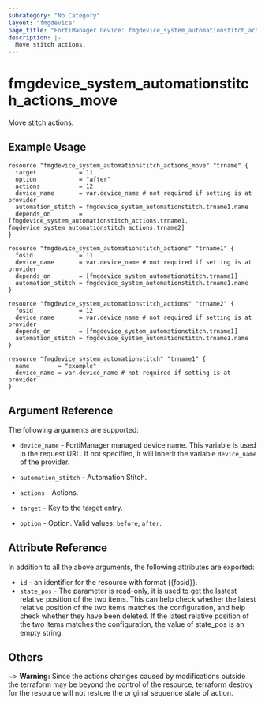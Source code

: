 ```yaml
---
subcategory: "No Category"
layout: "fmgdevice"
page_title: "FortiManager Device: fmgdevice_system_automationstitch_actions_move"
description: |-
  Move stitch actions.
---
```


# fmgdevice_system_automationstitch_actions_move
Move stitch actions.

## Example Usage

```hcl
resource "fmgdevice_system_automationstitch_actions_move" "trname" {
  target            = 11
  option            = "after"
  actions           = 12
  device_name       = var.device_name # not required if setting is at provider
  automation_stitch = fmgdevice_system_automationstitch.trname1.name
  depends_on        = [fmgdevice_system_automationstitch_actions.trname1, fmgdevice_system_automationstitch_actions.trname2]
}

resource "fmgdevice_system_automationstitch_actions" "trname1" {
  fosid             = 11
  device_name       = var.device_name # not required if setting is at provider
  depends_on        = [fmgdevice_system_automationstitch.trname1]
  automation_stitch = fmgdevice_system_automationstitch.trname1.name
}

resource "fmgdevice_system_automationstitch_actions" "trname2" {
  fosid             = 12
  device_name       = var.device_name # not required if setting is at provider
  depends_on        = [fmgdevice_system_automationstitch.trname1]
  automation_stitch = fmgdevice_system_automationstitch.trname1.name
}

resource "fmgdevice_system_automationstitch" "trname1" {
  name        = "example"
  device_name = var.device_name # not required if setting is at provider
}
```

## Argument Reference


The following arguments are supported:

* `device_name` - FortiManager managed device name. This variable is used in the request URL. If not specified, it will inherit the variable `device_name` of the provider.
* `automation_stitch` - Automation Stitch.
* `actions` - Actions.

* `target` - Key to the target entry.
* `option` - Option. Valid values: `before`, `after`.


## Attribute Reference

In addition to all the above arguments, the following attributes are exported:
* `id` - an identifier for the resource with format {{fosid}}.
* `state_pos` - The parameter is read-only, it is used to get the lastest relative position of the two items. This can help check whether the latest relative position of the two items matches the configuration, and help check whether they have been deleted. If the latest relative position of the two items matches the configuration, the value of state_pos is an empty string.

## Others

~> **Warning:** Since the actions changes caused by modifications outside the terraform may be beyond the control of the resource, terraform destroy for the resource will not restore the original sequence state of action.
